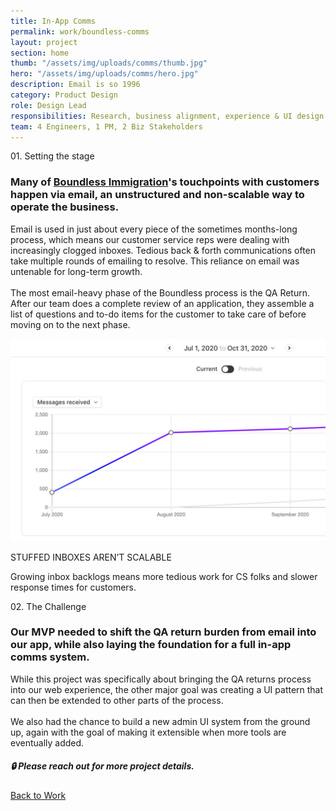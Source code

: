 ```yaml
---
title: In-App Comms
permalink: work/boundless-comms
layout: project
section: home
thumb: "/assets/img/uploads/comms/thumb.jpg"
hero: "/assets/img/uploads/comms/hero.jpg"
description: Email is so 1996
category: Product Design
role: Design Lead
responsibilities: Research, business alignment, experience & UI design
team: 4 Engineers, 1 PM, 2 Biz Stakeholders
---
```


<p class="subhead">01. Setting the stage</p>

### Many of [Boundless Immigration](https://www.boundless.com/)'s touchpoints with customers happen via email, an unstructured and non-scalable way to operate the business.


<div class="content-two-column">
  <p class="has-dropcap">Email is used in just about every piece of the sometimes months-long process, which means our customer service reps were dealing with increasingly clogged inboxes. Tedious back & forth communications often take multiple rounds of emailing to resolve. This reliance on email was untenable for long-term growth.<br><br>The most email-heavy phase of the Boundless process is the <span class="term"><span class="hint--bottom hint--large" aria-label="A phase of the Boundless green card application process where a CS teammember assembles a list of questions and tasks to send to the customer before they can move forward in the process.">QA Return</span></span>. After our team does a complete review of an application, they assemble a list of questions and to-do items for the customer to take care of before moving on to the next phase.</p>

</div>





<div class="full-width-section">
  <div class="img-caption">
    <img src="/assets/img/uploads/comms/email-stat.jpg">
    <div>
      <p class="subhead">STUFFED INBOXES AREN’T SCALABLE</p>
      <p>Growing inbox backlogs means more tedious work for CS folks and slower response times for customers.</p>
    </div>
  </div>
</div>

<p class="subhead">02. The Challenge</p>

### Our MVP needed to shift the QA return burden from email into our app, while also laying the foundation for a full in-app comms system.

<div class="content-two-column">
  <p class="has-dropcap">While this project was specifically about bringing the QA returns process into our web experience, the other major goal was creating a UI pattern that can then be extended to other parts of the process.<br><br>We also had the chance to build a new admin UI system from the ground up, again with the goal of making it extensible when more tools are eventually added.</p>

</div>

<div class="reach-out-module">
<h5>🔒 Please reach out for more project details.</h5>
</div>

<div class="spacer"></div>
<a href="/">Back to Work</a>
